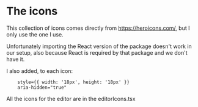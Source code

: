 # The icons

This collection of icons comes directly from https://heroicons.com/, but I only use the one I use.

Unfortunately importing the React version of the package doesn't work in our setup, also because React is required by that package and we don't have it.

I also added, to each icon:
```
    style={{ width: '18px', height: '18px' }}
    aria-hidden="true"
```

All the icons for the editor are in the editorIcons.tsx
